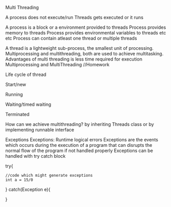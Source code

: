 Multi Threading


A process does not execute/run
Threads gets executed or it runs

A process is a block or a environment provided to threads
Process provides memory to threads
Process provides environmental variables to threads
etc etc
Process can contain atleast one thread or multiple threads


A thread is a lightweight sub-process, the smallest unit of processing. Multiprocessing and multithreading, both are used to achieve multitasking.
Advantages of multi threading is less time required for execution
Multiprocessing and MultiThreading //Homework


Life cycle of thread

Start/new

Running

Waiting/timed waiting

Terminated


How can we achieve multithreading?
	by inheriting Threads class
	or by implementing runnable interface




Exceptions
Exceptions: Runtime logical errors
Exceptions are the events which occurs during the execution of a program that can disrupts the normal flow of the program if not handled properly
Exceptions can be handled with try catch block

try{

	//code which might generate exceptions	
	int a = 15/0
}
catch(Exception e){
	
}




